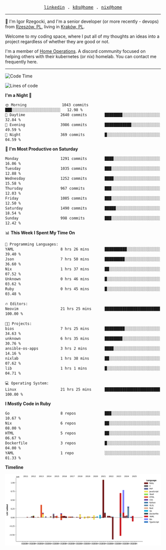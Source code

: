 <p align="center">
  <samp>
    <a href="https://www.linkedin.com/in/ajgon">linkedin</a> .
    <a href="https://github.com/deedee-ops/k8s-gitops">k8s@home</a> .
    <a href="https://github.com/deedee-ops/nixlab">nix@home</a>
  </samp>
</p>

----------------------------------------------------------------

:wave: I'm Igor Rzegocki, and I'm a senior developer (or more recently - devops) from [Rzeszów, PL](https://en.wikipedia.org/wiki/Rzesz%C3%B3w), living in [Kraków, PL](https://en.wikipedia.org/wiki/Krak%C3%B3w).

Welcome to my coding space, where I put all of my thoughts an ideas into a project regardless of whether they are good or not.

I'm a member of [Home Operations](https://discord.gg/home-operations). A discord community focused on helping others with their kubernetes (or nix) homelab. You can contact me frequently here.

----------------------------------------------------------------

<!--START_SECTION:waka-->
![Code Time](http://img.shields.io/badge/Code%20Time-788%20hrs%2016%20mins-blue)

![Lines of code](https://img.shields.io/badge/From%20Hello%20World%20I%27ve%20Written-4.8%20million%20lines%20of%20code-blue)

**I'm a Night 🦉** 

```text
🌞 Morning                1043 commits        ███░░░░░░░░░░░░░░░░░░░░░░   12.98 % 
🌆 Daytime                2640 commits        ████████░░░░░░░░░░░░░░░░░   32.84 % 
🌃 Evening                3986 commits        ████████████░░░░░░░░░░░░░   49.59 % 
🌙 Night                  369 commits         █░░░░░░░░░░░░░░░░░░░░░░░░   04.59 % 
```
📅 **I'm Most Productive on Saturday** 

```text
Monday                   1291 commits        ████░░░░░░░░░░░░░░░░░░░░░   16.06 % 
Tuesday                  1035 commits        ███░░░░░░░░░░░░░░░░░░░░░░   12.88 % 
Wednesday                1252 commits        ████░░░░░░░░░░░░░░░░░░░░░   15.58 % 
Thursday                 967 commits         ███░░░░░░░░░░░░░░░░░░░░░░   12.03 % 
Friday                   1005 commits        ███░░░░░░░░░░░░░░░░░░░░░░   12.50 % 
Saturday                 1490 commits        █████░░░░░░░░░░░░░░░░░░░░   18.54 % 
Sunday                   998 commits         ███░░░░░░░░░░░░░░░░░░░░░░   12.42 % 
```


📊 **This Week I Spent My Time On** 

```text
💬 Programming Languages: 
YAML                     8 hrs 26 mins       ██████████░░░░░░░░░░░░░░░   39.40 % 
Json                     7 hrs 50 mins       █████████░░░░░░░░░░░░░░░░   36.60 % 
Nix                      1 hrs 37 mins       ██░░░░░░░░░░░░░░░░░░░░░░░   07.52 % 
Unknown                  0 hrs 46 mins       █░░░░░░░░░░░░░░░░░░░░░░░░   03.62 % 
Ruby                     0 hrs 45 mins       █░░░░░░░░░░░░░░░░░░░░░░░░   03.48 % 

🔥 Editors: 
Neovim                   21 hrs 25 mins      █████████████████████████   100.00 % 

🐱‍💻 Projects: 
bios                     7 hrs 25 mins       █████████░░░░░░░░░░░░░░░░   34.63 % 
unknown                  6 hrs 35 mins       ████████░░░░░░░░░░░░░░░░░   30.76 % 
ansible-os-apps          3 hrs 2 mins        ████░░░░░░░░░░░░░░░░░░░░░   14.16 % 
nixlab                   1 hrs 38 mins       ██░░░░░░░░░░░░░░░░░░░░░░░   07.62 % 
lib                      1 hrs 1 mins        █░░░░░░░░░░░░░░░░░░░░░░░░   04.71 % 

💻 Operating System: 
Linux                    21 hrs 25 mins      █████████████████████████   100.00 % 
```

**I Mostly Code in Ruby** 

```text
Go                       8 repos             ███░░░░░░░░░░░░░░░░░░░░░░   10.67 % 
Nix                      6 repos             ██░░░░░░░░░░░░░░░░░░░░░░░   08.00 % 
HTML                     5 repos             ██░░░░░░░░░░░░░░░░░░░░░░░   06.67 % 
Dockerfile               3 repos             █░░░░░░░░░░░░░░░░░░░░░░░░   04.00 % 
YAML                     1 repo              ░░░░░░░░░░░░░░░░░░░░░░░░░   01.33 % 
```



**Timeline**

![Lines of Code chart](https://raw.githubusercontent.com/ajgon/ajgon/master/assets/bar_graph.png)


<!--END_SECTION:waka-->
